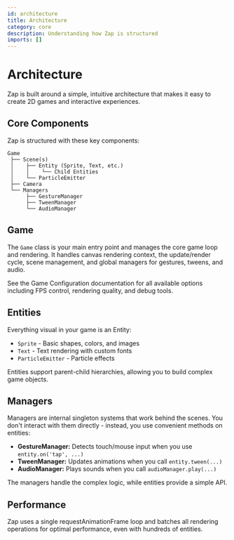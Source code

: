 ```yaml
---
id: architecture
title: Architecture
category: core
description: Understanding how Zap is structured
imports: []
---
```


# Architecture

Zap is built around a simple, intuitive architecture that makes it easy to create 2D games and interactive experiences.

## Core Components

Zap is structured with these key components:

```
Game
 ├── Scene(s)
 │    ├── Entity (Sprite, Text, etc.)
 │    │    └── Child Entities
 │    └── ParticleEmitter
 ├── Camera
 └── Managers
      ├── GestureManager
      ├── TweenManager
      └── AudioManager
```

## Game

The `Game` class is your main entry point and manages the core game loop and rendering. It handles canvas rendering context, the update/render cycle, scene management, and global managers for gestures, tweens, and audio.

See the Game Configuration documentation for all available options including FPS control, rendering quality, and debug tools.

## Entities

Everything visual in your game is an Entity:

- `Sprite` - Basic shapes, colors, and images
- `Text` - Text rendering with custom fonts
- `ParticleEmitter` - Particle effects

Entities support parent-child hierarchies, allowing you to build complex game objects.

## Managers

Managers are internal singleton systems that work behind the scenes. You don't interact with them directly - instead, you use convenient methods on entities:

- **GestureManager:** Detects touch/mouse input when you use `entity.on('tap', ...)`
- **TweenManager:** Updates animations when you call `entity.tween(...)`
- **AudioManager:** Plays sounds when you call `audioManager.play(...)`

The managers handle the complex logic, while entities provide a simple API.

## Performance

Zap uses a single requestAnimationFrame loop and batches all rendering operations for optimal performance, even with hundreds of entities.
